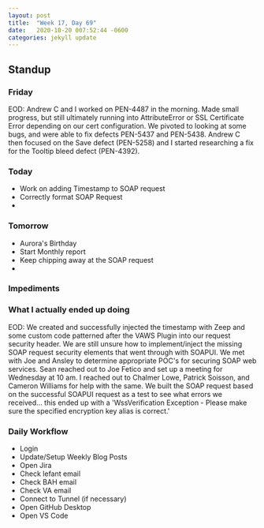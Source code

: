 ```yaml
---
layout: post
title:  "Week 17, Day 69"
date:   2020-10-20 007:52:44 -0600
categories: jekyll update
---
```


## Standup
  
### Friday
EOD: Andrew C and I worked on PEN-4487 in the morning. Made small progress, but still ultimately running into AttributeError or SSL Certificate Error depending on our cert configuration. We pivoted to looking at some bugs, and were able to fix defects PEN-5437 and PEN-5438. Andrew C then focused on the Save defect (PEN-5258) and I started researching a fix for the Tooltip bleed defect (PEN-4392).

### Today
* Work on adding Timestamp to SOAP request
* Correctly format SOAP Request
* 

### Tomorrow
 * Aurora's Birthday
 * Start Monthly report
 * Keep chipping away at the SOAP request
* 
### Impediments

### What I actually ended up doing
EOD: We created and successfully injected the timestamp with Zeep and some custom code patterned after the VAWS Plugin into our request security header. We are still unsure how to implement/inject the missing SOAP request security elements that went through with SOAPUI. We met with Joe and Ansley to determine appropriate POC's for securing SOAP web services. Sean reached out to Joe Fetico and set up a meeting for Wednesday at 10 am. I reached out to Chalmer Lowe, Patrick Soisson, and Cameron Williams for help with the same. We built the SOAP request based on the successful SOAPUI request as a test to see what errors we received... this ended up with a 'WssVerification Exception - Please make sure the specified encryption key alias is correct.' 


### Daily Workflow
* Login
* Update/Setup Weekly Blog Posts
* Open Jira
* Check lefant email
* Check BAH email
* Check VA email
* Connect to Tunnel (if necessary)
* Open GitHub Desktop
* Open VS Code

